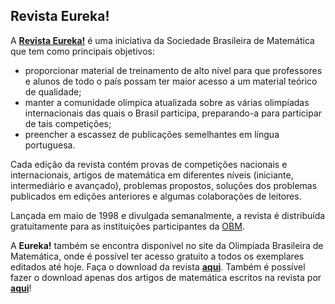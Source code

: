 ## Revista Eureka!

A [**Revista Eureka!**](http://www.obm.org.br/opencms/revista_eureka/) é uma iniciativa da Sociedade Brasileira de Matemática que tem como principais objetivos:

- proporcionar material de treinamento de alto nível para que professores e alunos de todo o país possam ter maior acesso a um material teórico de qualidade;
- manter a comunidade olímpica atualizada sobre as várias olimpíadas internacionais das quais o Brasil participa, preparando-a para participar de tais competições;
- preencher a escassez de publicações semelhantes em língua portuguesa. 

Cada edição da revista contém provas de competições nacionais e internacionais, artigos de matemática em diferentes níveis (iniciante, intermediário e avançado), problemas propostos, soluções dos problemas publicados em edições anteriores e algumas colaborações de leitores. 

Lançada em maio de 1998 e divulgada semanalmente, a revista é distribuída gratuitamente para as instituições participantes da [OBM](http://www.qilabs.org/guias/olimpiadas-matematica/acervo/obm).

A __Eureka!__ também se encontra disponível no site da Olimpíada Brasileira de Matemática, onde é possível ter acesso gratuito a todos os exemplares editados até hoje. Faça o download da revista [**aqui**](http://www.obm.org.br/opencms/revista_eureka/). Também é possível fazer o download apenas dos artigos de matemática escritos na revista por [**aqui**](http://www.obm.org.br/opencms/revista_eureka/lista.html)!

<!--
Fontes
[Site da Revista Eureka!](http://www.dma.uem.br/obm/eureka.htm)
[Eureka! site da OBM](http://www.obm.org.br/opencms/revista_eureka/)
-->
